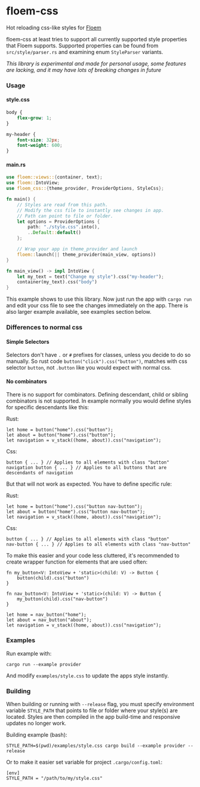 # floem-css

Hot reloading css-like styles for [Floem](https://github.com/lapce/floem)

floem-css at least tries to support all currently supported style properties that Floem supports.
Supported properties can be found from `src/style/parser.rs` and examining enum `StyleParser` variants.

_This library is experimental and made for personal usage, some features are lacking, and it may have lots of breaking changes in future_

### Usage

#### style.css

```css
body {
    flex-grow: 1;
}

my-header {
    font-size: 32px;
    font-weight: 600;
}
```

#### main.rs

```rust
use floem::views::{container, text};
use floem::IntoView;
use floem_css::{theme_provider, ProviderOptions, StyleCss};

fn main() {
    // Styles are read from this path.
    // Modify the css file to instantly see changes in app.
    // Path can point to file or folder.
    let options = ProviderOptions {
        path: "./style.css".into(),
        ..Default::default()
    };

    // Wrap your app in theme_provider and launch
    floem::launch(|| theme_provider(main_view, options))
}

fn main_view() -> impl IntoView {
    let my_text = text("Change my style").css("my-header");
    container(my_text).css("body")
}

```

This example shows to use this library. Now just run the app with `cargo run` and edit your css file to
see the changes immediately on the app. There is also larger example available, see examples section below.

### Differences to normal css

#### Simple Selectors

Selectors don't have `.` or `#` prefixes for classes, unless you decide to do so manually.
So rust code `button("click").css("button")`, matches with css selector `button`, not `.button` like you would expect with normal css.

#### No combinators

There is no support for combinators. Defining descendant, child or sibling combinators is not supported.
In example normally you would define styles for specific descendants like this:

Rust:

```
let home = button("home").css("button");
let about = button("home").css("button");
let navigation = v_stack((home, about)).css("navigation");
```

Css:

```
button { ... } // Applies to all elements with class "button"
navigation button { ... } // Applies to all buttons that are descendants of navigation
```

But that will not work as expected. You have to define specific rule:

Rust:

```
let home = button("home").css("button nav-button");
let about = button("home").css("button nav-button");
let navigation = v_stack((home, about)).css("navigation");
```

Css:

```
button { ... } // Applies to all elements with class "button"
nav-button { ... } // Applies to all elements with class "nav-button"
```

To make this easier and your code less cluttered, it's recommended to create wrapper function for elements that are used often:

```
fn my_button<V: IntoView + 'static>(child: V) -> Button {
    button(child).css("button")
}

fn nav_button<V: IntoView + 'static>(child: V) -> Button {
    my_button(child).css("nav-button")
}
```

```
let home = nav_button("home");
let about = nav_button("about");
let navigation = v_stack((home, about)).css("navigation");
```

### Examples

Run example with:

    cargo run --example provider

And modify `examples/style.css` to update the apps style instantly.

### Building

When building or running with `--release` flag, you must specify environment variable `STYLE_PATH` that points to file or folder where your style(s) are located.
Styles are then compiled in the app build-time and responsive updates no longer work.

Building example (bash):

    STYLE_PATH=$(pwd)/examples/style.css cargo build --example provider --release

Or to make it easier set variable for project `.cargo/config.toml`:

    [env]
    STYLE_PATH = "/path/to/my/style.css"

